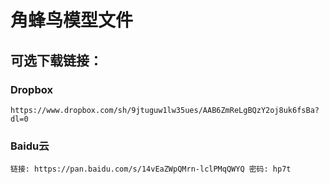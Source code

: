 # 角蜂鸟模型文件

## 可选下载链接：
### Dropbox
    https://www.dropbox.com/sh/9jtuguw1lw35ues/AAB6ZmReLgBQzY2oj8uk6fsBa?dl=0

### Baidu云
    链接: https://pan.baidu.com/s/14vEaZWpQMrn-lclPMqQWYQ 密码: hp7t
